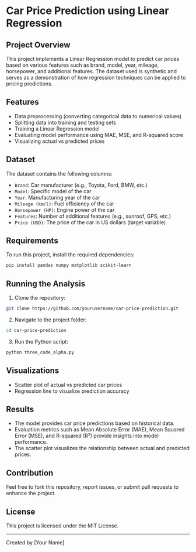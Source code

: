 # Car Price Prediction using Linear Regression

## Project Overview
This project implements a Linear Regression model to predict car prices based on various features such as brand, model, year, mileage, horsepower, and additional features. The dataset used is synthetic and serves as a demonstration of how regression techniques can be applied to pricing predictions.

## Features
- Data preprocessing (converting categorical data to numerical values)
- Splitting data into training and testing sets
- Training a Linear Regression model
- Evaluating model performance using MAE, MSE, and R-squared score
- Visualizing actual vs predicted prices

## Dataset
The dataset contains the following columns:
- `Brand`: Car manufacturer (e.g., Toyota, Ford, BMW, etc.)
- `Model`: Specific model of the car
- `Year`: Manufacturing year of the car
- `Mileage (km/l)`: Fuel efficiency of the car
- `Horsepower (HP)`: Engine power of the car
- `Features`: Number of additional features (e.g., sunroof, GPS, etc.)
- `Price (USD)`: The price of the car in US dollars (target variable)

## Requirements
To run this project, install the required dependencies:
```bash
pip install pandas numpy matplotlib scikit-learn
```

## Running the Analysis
1. Clone the repository:
```bash
git clone https://github.com/yourusername/car-price-prediction.git
```
2. Navigate to the project folder:
```bash
cd car-price-prediction
```
3. Run the Python script:
```bash
python three_code_alpha.py
```

## Visualizations
- Scatter plot of actual vs predicted car prices
- Regression line to visualize prediction accuracy

## Results
- The model provides car price predictions based on historical data.
- Evaluation metrics such as Mean Absolute Error (MAE), Mean Squared Error (MSE), and R-squared (R²) provide insights into model performance.
- The scatter plot visualizes the relationship between actual and predicted prices.

## Contribution
Feel free to fork this repository, report issues, or submit pull requests to enhance the project.

## License
This project is licensed under the MIT License.

---
Created by [Your Name]
